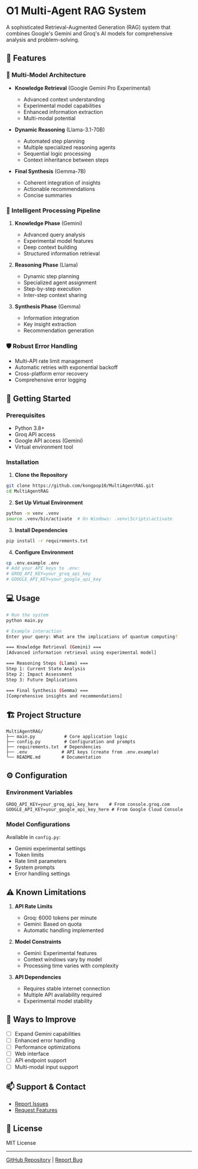 # O1 Multi-Agent RAG System

A sophisticated Retrieval-Augmented Generation (RAG) system that combines Google's Gemini and Groq's AI models for comprehensive analysis and problem-solving.

## 🌟 Features

### 🤖 Multi-Model Architecture
- **Knowledge Retrieval** (Google Gemini Pro Experimental)
  - Advanced context understanding
  - Experimental model capabilities
  - Enhanced information extraction
  - Multi-modal potential

- **Dynamic Reasoning** (Llama-3.1-70B)
  - Automated step planning
  - Multiple specialized reasoning agents
  - Sequential logic processing
  - Context inheritance between steps

- **Final Synthesis** (Gemma-7B)
  - Coherent integration of insights
  - Actionable recommendations
  - Concise summaries

### 🔄 Intelligent Processing Pipeline
1. **Knowledge Phase** (Gemini)
   - Advanced query analysis
   - Experimental model features
   - Deep context building
   - Structured information retrieval

2. **Reasoning Phase** (Llama)
   - Dynamic step planning
   - Specialized agent assignment
   - Step-by-step execution
   - Inter-step context sharing

3. **Synthesis Phase** (Gemma)
   - Information integration
   - Key insight extraction
   - Recommendation generation

### 🛡️ Robust Error Handling
- Multi-API rate limit management
- Automatic retries with exponential backoff
- Cross-platform error recovery
- Comprehensive error logging

## 🚀 Getting Started

### Prerequisites
- Python 3.8+
- Groq API access
- Google API access (Gemini)
- Virtual environment tool

### Installation

1. **Clone the Repository**
```bash
git clone https://github.com/kongpop10/MultiAgentRAG.git
cd MultiAgentRAG
```

2. **Set Up Virtual Environment**
```bash
python -m venv .venv
source .venv/bin/activate  # On Windows: .venv\Scripts\activate
```

3. **Install Dependencies**
```bash
pip install -r requirements.txt
```

4. **Configure Environment**
```bash
cp .env.example .env
# Add your API keys to .env:
# GROQ_API_KEY=your_groq_api_key
# GOOGLE_API_KEY=your_google_api_key
```

## 💻 Usage

```bash
# Run the system
python main.py

# Example interaction
Enter your query: What are the implications of quantum computing?

=== Knowledge Retrieval (Gemini) ===
[Advanced information retrieval using experimental model]

=== Reasoning Steps (Llama) ===
Step 1: Current State Analysis
Step 2: Impact Assessment
Step 3: Future Implications

=== Final Synthesis (Gemma) ===
[Comprehensive insights and recommendations]
```

## 🏗️ Project Structure
```
MultiAgentRAG/
├── main.py           # Core application logic
├── config.py         # Configuration and prompts
├── requirements.txt  # Dependencies
├── .env             # API keys (create from .env.example)
└── README.md        # Documentation
```

## ⚙️ Configuration

### Environment Variables
```env
GROQ_API_KEY=your_groq_api_key_here    # From console.groq.com
GOOGLE_API_KEY=your_google_api_key_here # From Google Cloud Console
```

### Model Configurations
Available in `config.py`:
- Gemini experimental settings
- Token limits
- Rate limit parameters
- System prompts
- Error handling settings

## ⚠️ Known Limitations
1. **API Rate Limits**
   - Groq: 6000 tokens per minute
   - Gemini: Based on quota
   - Automatic handling implemented

2. **Model Constraints**
   - Gemini: Experimental features
   - Context windows vary by model
   - Processing time varies with complexity

3. **API Dependencies**
   - Requires stable internet connection
   - Multiple API availability required
   - Experimental model stability

## 🔮 Ways to Improve
- [ ] Expand Gemini capabilities
- [ ] Enhanced error handling
- [ ] Performance optimizations
- [ ] Web interface
- [ ] API endpoint support
- [ ] Multi-modal input support

## 📫 Support & Contact
- [Report Issues](https://github.com/kongpop10/MultiAgentRAG/issues)
- [Request Features](https://github.com/kongpop10/MultiAgentRAG/issues)

## 📝 License
MIT License

---
[GitHub Repository](https://github.com/kongpop10/MultiAgentRAG) | [Report Bug](https://github.com/kongpop10/MultiAgentRAG/issues)